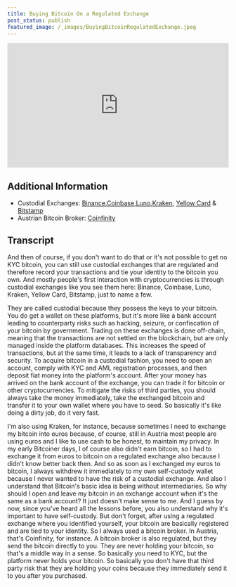 ```yaml
---
title: Buying Bitcoin On a Regulated Exchange
post_status: publish
featured_image: /_images/BuyingBitcoinRegulatedExchange.jpeg
---
```


<div style="padding:56.25% 0 0 0;position:relative;"><iframe src="https://player.vimeo.com/video/844674077?badge=0&amp;autopause=0&amp;player_id=0&amp;app_id=58479" frameborder="0" allow="autoplay; fullscreen; picture-in-picture" allowfullscreen style="position:absolute;top:0;left:0;width:100%;height:100%;" title="072 Buying Bitcoin On a Regulated Exchange"></iframe></div>

<div style="margin-bottom:30px;"></div>

## Additional Information
* Custodial Exchanges: [Binance](https://www.binance.com/),[Coinbase](https://www.coinbase.com/),[Luno](https://www.luno.com/),[Kraken](https://www.kraken.com/), [Yellow Card](https://www.yellowcard.io/) & [Bitstamp](https://www.bitstamp.net)
* Austrian Bitcoin Broker: [Coinfinity](https://www.coinfinity.co)

## Transcript

And then of course, if you don't want to do that or it's not possible to get no KYC bitcoin, you can still use custodial exchanges that are regulated and therefore record your transactions and tie your identity to the bitcoin you own. And mostly people's first interaction with cryptocurrencies is through custodial exchanges like you see them here: Binance, Coinbase, Luno, Kraken, Yellow Card, Bitstamp, just to name a few. 

They are called custodial because they possess the keys to your bitcoin. You do get a wallet on these platforms, but it's more like a bank account leading to counterparty risks such as hacking, seizure, or confiscation of your bitcoin by government. Trading on these exchanges is done off-chain, meaning that the transactions are not settled on the blockchain, but are only managed inside the platform databases. This increases the speed of transactions, but at the same time, it leads to a lack of transparency and security. To acquire bitcoin in a custodial fashion, you need to open an account, comply with KYC and AML registration processes, and then deposit fiat money into the platform's account. After your money has arrived on the bank account of the exchange, you can trade it for bitcoin or other cryptocurrencies. To mitigate the risks of third parties, you should always take the money immediately, take the exchanged bitcoin and transfer it to your own wallet where you have to seed. So basically it's like doing a dirty job, do it very fast. 

I'm also using Kraken, for instance, because sometimes I need to exchange my bitcoin into euros because, of course, still in Austria most people are using euros and I like to use cash to be honest, to maintain my privacy. In my early Bitcoiner days, I of course also didn't earn bitcoin, so I had to exchange it from euros to bitcoin on a regulated exchange also because I didn't know better back then. And so as soon as I exchanged my euros to bitcoin, I always withdrew it immediately to my own self-custody wallet because I never wanted to have the risk of a custodial exchange. And also I understand that Bitcoin's basic idea is being without intermediaries. So why should I open and leave my bitcoin in an exchange account when it's the same as a bank account? It just doesn't make sense to me. And I guess by now, since you've heard all the lessons before, you also understand why it's important to have self-custody. But don't forget, after using a regulated exchange where you identified yourself, your bitcoin are basically registered and are tied to your identity. So I always used a bitcoin broker. In Austria, that's Coinfinity, for instance. A bitcoin broker is also regulated, but they send the bitcoin directly to you. They are never holding your bitcoin, so that's a middle way in a sense. So basically you need to KYC, but the platform never holds your bitcoin. So basically you don't have that third party risk that they are holding your coins because they immediately send it to you after you purchased.
